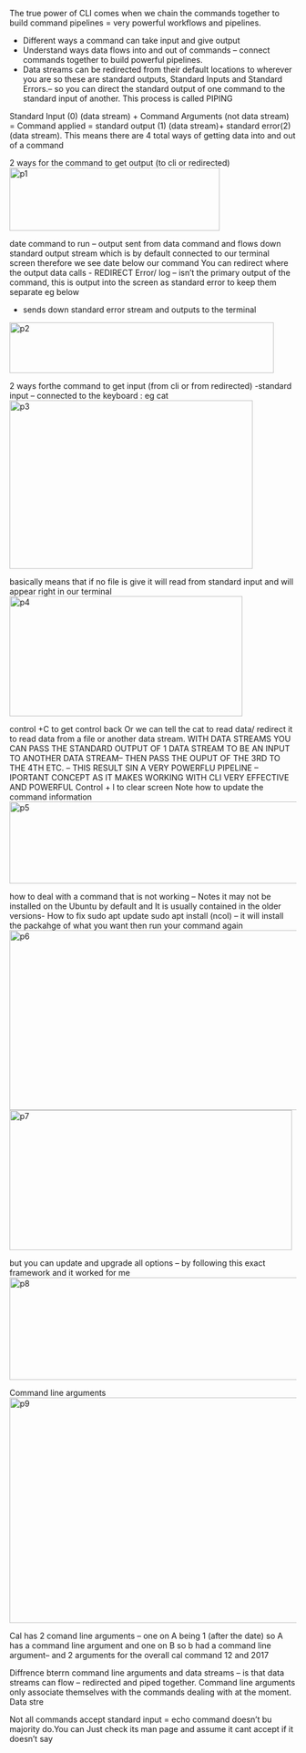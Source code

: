 The true power of CLI comes when we chain the commands together to build  command pipelines = very powerful workflows and pipelines. 
-	Different ways a command can take input and give output
-	Understand ways data flows into and out of commands – connect commands together to build powerful pipelines. 
-	Data streams can be redirected from their default locations to wherever you are so these are standard outputs, Standard Inputs and Standard Errors.– so you can direct the standard output of one command to the standard input of another. This process is called PIPING 

Standard Input (0) (data stream) + Command Arguments (not data stream) = Command applied = standard output (1) (data stream)+ standard error(2) (data stream). 
This means there are 4 total ways of getting data into and out of a command

2 ways for the command to get output (to cli or redirected) 
<img width="369" height="111" alt="p1" src="https://github.com/user-attachments/assets/2e37a59e-9b72-46f0-972e-223bd0a48512" />

  date command to run – output sent from data command and flows down standard output stream which is by default connected to our terminal screen therefore we see date below our command
You can redirect where the output data calls - REDIRECT
Error/ log – isn’t the primary output of the command, this is output into the screen as standard error to keep them separate eg below 
  - sends down standard error stream and outputs to the terminal
<img width="464" height="89" alt="p2" src="https://github.com/user-attachments/assets/a5ec6cee-c106-4f41-ba77-1a3b60035a5a" />

2 ways forthe  command to get input (from cli or from redirected)
-standard input – connected to the keyboard : eg cat 
 <img width="427" height="296" alt="p3" src="https://github.com/user-attachments/assets/bb25d1ef-b5d5-4864-92ec-07e31b00bce1" />
 
 basically means that if no file is give it will read from standard input and will appear right in our terminal 
 <img width="409" height="211" alt="p4" src="https://github.com/user-attachments/assets/a0577e91-7fc3-4204-ae06-f3aaeff95205" />

  control +C to get control back
Or we can tell the cat to read data/ redirect it to read data from a file or another data stream. 
WITH DATA STREAMS YOU CAN PASS THE STANDARD OUTPUT OF 1 DATA STREAM TO BE AN INPUT TO ANOTHER DATA STREAM– THEN PASS THE OUPUT OF THE 3RD TO THE 4TH ETC. – THIS RESULT SIN A VERY POWERFLU PIPELINE – IPORTANT CONCEPT AS IT MAKES WORKING WITH CLI VERY EFFECTIVE AND POWERFUL
Control + l to clear screen
Note how to update the command information
  <img width="602" height="144" alt="p5" src="https://github.com/user-attachments/assets/77ad3fe9-5c66-4761-b7ae-71f0d2946697" />

how to deal with a command that is not working – Notes it may not be installed on the Ubuntu by default and It is usually contained in the older versions- How to fix 
sudo apt update
sudo apt install (ncol) – it will install the packahge of what you want
then run your command again 
 <img width="602" height="316" alt="p6" src="https://github.com/user-attachments/assets/37f70a27-97ae-4911-8880-de8aa45d7394" />
<img width="496" height="246" alt="p7" src="https://github.com/user-attachments/assets/93b1f817-121d-4d05-aa40-52f632ed051d" />

 
but you can update and upgrade all options – by following this exact framework and it worked for me 
 <img width="602" height="180" alt="p8" src="https://github.com/user-attachments/assets/3b2564b0-9c42-4d8f-80a9-8b248aec4c16" />


Command line arguments
 <img width="602" height="396" alt="p9" src="https://github.com/user-attachments/assets/d439d525-8bab-41d9-92de-b04c60d3b4ec" />

Cal has 2 comand line arguments – one on A being 1 (after the date) so A has a command line argument and one on B so b had a command line argument– and 2 arguments for the overall cal command 12 and 2017

Diffrence bterrn command line arguments and data streams – is that  data streams can flow – redirected and piped together. Command line arguments only associate themselves with the commands dealing with at the moment. Data stre

Not all commands accept standard input = echo  command doesn’t bu majority do.You can Just check its man page and assume it cant accept if it doesn’t say

